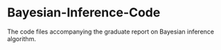 # Bayesian-Inference-Code
The code files accompanying the graduate report on Bayesian inference algorithm.
